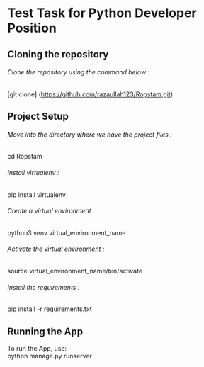 # Test Task for Python Developer Position

## Cloning the repository

###### Clone the repository using the command below :
[git clone] (https://github.com/razaullah123/Ropstam.git)

## Project Setup

###### Move into the directory where we have the project files :
cd Ropstam

###### Install virtualenv :
pip install virtualenv

###### Create a virtual environment
python3 venv virtual_environment_name

###### Activate the virtual environment :
source virtual_environment_name/bin/activate

###### Install the requirements :
pip install -r requirements.txt


## Running the App
To run the App, use:  
python manage.py runserver
